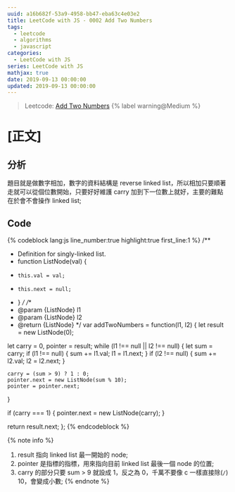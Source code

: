 ```yaml
---
uuid: a16b682f-53a9-4958-bb47-eba63c4e03e2
title: LeetCode with JS - 0002 Add Two Numbers
tags:
  - leetcode
  - algorithms
  - javascript
categories:
  - LeetCode with JS
series: LeetCode with JS
mathjax: true
date: 2019-09-13 00:00:00
updated: 2019-09-13 00:00:00
---
```


> Leetcode: [Add Two Numbers](https://leetcode.com/problems/add-two-numbers/) {% label warning@Medium %}

<!--more-->

# [正文]

## 分析

題目就是做數字相加，數字的資料結構是 reverse linked list，所以相加只要順著走就可以從個位數開始，只要好好維護 carry 加到下一位數上就好，主要的難點在於會不會操作 linked list;

## Code

{% codeblock lang:js line_number:true highlight:true first_line:1 %}
/**
 * Definition for singly-linked list.
 * function ListNode(val) {
 *     this.val = val;
 *     this.next = null;
 * }
 */
/**
 * @param {ListNode} l1
 * @param {ListNode} l2
 * @return {ListNode}
 */
var addTwoNumbers = function(l1, l2) {
  let result = new ListNode(0);

  let carry = 0, pointer = result;
  while (l1 !== null || l2 !== null) {
    let sum = carry;
    if (l1 !== null) { sum += l1.val; l1 = l1.next; }
    if (l2 !== null) { sum += l2.val; l2 = l2.next; }

    carry = (sum > 9) ? 1 : 0;
    pointer.next = new ListNode(sum % 10);
    pointer = pointer.next;
  }

  if (carry === 1) {
    pointer.next = new ListNode(carry);
  }

  return result.next;
};
{% endcodeblock %}

{% note info %}
1. result 指向 linked list 最一開始的 node;
2. pointer 是指標的指標，用來指向目前 linked list 最後一個 node 的位置;
3. carry 的部分只要 sum > 9 就設成 1，反之為 0，千萬不要像 c 一樣直接除(`/`) 10，會變成小數;
{% endnote %}
